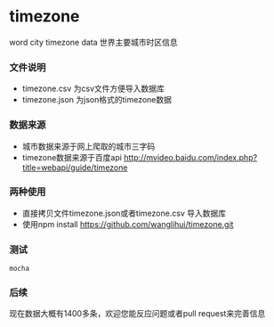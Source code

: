 # timezone

word city timezone data 世界主要城市时区信息

### 文件说明

- timezone.csv 为csv文件方便导入数据库
- timezone.json 为json格式的timezone数据

### 数据来源

- 城市数据来源于网上爬取的城市三字码
- timezone数据来源于百度api http://mvideo.baidu.com/index.php?title=webapi/guide/timezone

### 两种使用
- 直接拷贝文件timezone.json或者timezone.csv 导入数据库
- 使用npm install https://github.com/wanglihui/timezone.git

### 测试
  
    mocha 

### 后续

现在数据大概有1400多条，欢迎您能反应问题或者pull request来完善信息
